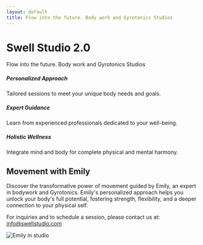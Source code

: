 ```yaml
---
layout: default
title: Flow into the future. Body work and Gyrotonics Studios
---
```


<div class="hero-section text-center py-5">
  <div class="container">
    <h1 class="display-3 mb-4">Swell Studio 2.0</h1>
    <p class="lead">Flow into the future. Body work and Gyrotonics Studios</p>
    
  </div>
</div>



  </div>
  </div>

  <div class="row card-section text-center">
    <div class="col-md-4">
      <div class="card">
        <div class="card-body">
          <h5 class="card-title">Personalized Approach</h5>
          <p class="card-text">Tailored sessions to meet your unique body needs and goals.</p>
        </div>
      </div>
    </div>
    <div class="col-md-4">
      <div class="card">
        <div class="card-body">
          <h5 class="card-title">Expert Guidance</h5>
          <p class="card-text">Learn from experienced professionals dedicated to your well-being.</p>
        </div>
      </div>
    </div>
    <div class="col-md-4">
      <div class="card">
        <div class="card-body">
          <h5 class="card-title">Holistic Wellness</h5>
          <p class="card-text">Integrate mind and body for complete physical and mental harmony.</p>
        </div>
      </div>
    </div>
  </div>

  <div class="row mt-5">
    <div class="col-12">
      <div class="card p-4 shadow-sm">
        <div class="row g-0">
          <div class="col-md-8">
            <div class="card-body">
              <h2 class="card-title">Movement with Emily</h2>
              <p class="card-text">Discover the transformative power of movement guided by Emily, an expert in bodywork and Gyrotonics. Emily's personalized approach helps you unlock your body's full potential, fostering strength, flexibility, and a deeper connection to your physical self.</p>
              <p class="card-text">For inquiries and to schedule a session, please contact us at: <a href="mailto:info@swellstudio.com">info@swellstudio.com</a></p>
            </div>
          </div>
          <div class="col-md-4 d-flex align-items-center justify-content-center">
            <img src="/assets/images/emily-studio.jpg" class="img-fluid rounded-start" alt="Emily in studio">
          </div>
        </div>
      </div>
    </div>
  </div>
</div>